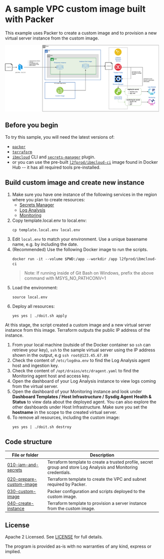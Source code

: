 # A sample VPC custom image built with Packer

This example uses Packer to create a custom image and to provision a new virtual server instance from the custom image.

![alt](./xdocs/architecture.png)

## Before you begin

To try this sample, you will need the latest versions of:
- [`packer`](https://www.packer.io/downloads)
- [`terraform`](https://www.terraform.io/downloads)
- [`ibmcloud`](https://cloud.ibm.com/docs/cli?topic=cli-getting-started) CLI and [`secrets-manager`](https://cloud.ibm.com/docs/secrets-manager?topic=secrets-manager-cli-plugin-secrets-manager-cli) plugin.
- or you can use the pre-built [`l2fprod/ibmcloud-ci`](https://github.com/l2fprod/ibmcloud-ci) image found in Docker Hub -- it has all required tools pre-installed.

## Build custom image and create new instance

1. Make sure you have one instance of the following services in the region where you plan to create resources:
   * [Secrets Manager](https://cloud.ibm.com/catalog/services/secrets-manager)
   * [Log Analysis](https://cloud.ibm.com/catalog/services/logdna)
   * [Monitoring](https://cloud.ibm.com/catalog/services/sysdig-monitor)
1. Copy template.local.env to local.env:
   ```
   cp template.local.env local.env
   ```
1. Edit `local.env` to match your environment. Use a unique basename name, e.g. by including the date.
1. (Recommended) Use the following Docker image to run the scripts.
   ```
   docker run -it --volume $PWD:/app --workdir /app l2fprod/ibmcloud-ci
   ```
   > Note: If running inside of Git Bash on Windows, prefix the above command with MSYS_NO_PATHCONV=1
1. Load the environment:
   ```
   source local.env
   ```
1. Deploy all resources:
   ```
   yes yes | ./doit.sh apply
   ```

At this stage, the script created a custom image and a new virtual server instance from this image. Terraform outputs the public IP address of the instance.

1. From your local machine (outside of the Docker container so `ssh` can retrieve your key), `ssh` to the sample virtual server using the IP address shown in the output, e.g `ssh root@123.45.67.89`
1. Check the content of `/etc/logdna.env` to find the Log Analysis agent host and ingestion key.
1. Check the content of `/opt/draios/etc/dragent.yaml` to find the Monitoring agent host and access key.
1. Open the dashboard of your Log Analysis instance to view logs coming from the virtual server.
1. Open the dashboard of your Monitoring instance and look under **Dashboard Templates / Host Infrastructure / 
Sysdig Agent Health & Status** to view data about the deployed agent. You can also explore the other dashboards under Host Infrastructure. Make sure you set the **hostname** in the scope to the created virtual server.
1. To remove all resources, including the custom image:
   ```
   yes yes | ./doit.sh destroy
   ```

## Code structure

| File or folder | Description |
| -------------- | ----------- |
| [010-iam-and-secrets](./010-iam-and-secrets/) | Terraform template to create a trusted profile, secret group and store Log Analysis and Monitoring credentials. |
| [020-prepare-custom-image](./020-prepare-custom-image/) | Terraform template to create the VPC and subnet required by Packer. |
| [030-custom-image](./030-custom-image/) | Packer configuration and scripts deployed to the custom image. |
| [040-create-instance](./040-create-instance/) | Terraform template to provision a server instance from the custom image. |

## License

Apache 2 Licensed. See [LICENSE](LICENSE) for full details.

The program is provided as-is with no warranties of any kind, express or implied.
